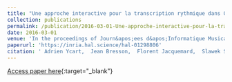```yaml
---
title: "Une approche interactive pour la transcription rythmique dans OpenMusic"
collection: publications
permalink: /publication/2016-03-01-Une-approche-interactive-pour-la-transcription-rythmique-dans-OpenMusic
date: 2016-03-01
venue: 'In the proceedings of Journ&apos;ees d&apos;Informatique Musicale 2016'
paperurl: 'https://inria.hal.science/hal-01298806'
citation: ' Adrien Ycart,  Jean Bresson,  Florent Jacquemard,  Slawek Staworko, &quot;Une approche interactive pour la transcription rythmique dans OpenMusic.&quot; In the proceedings of Journ&amp;apos;ees d&amp;apos;Informatique Musicale 2016, 2016.'
---
```

[Access paper here](https://inria.hal.science/hal-01298806){:target="_blank"}
